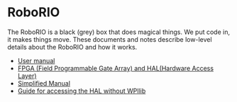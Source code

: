 # RoboRIO
The RoboRIO is a black (grey) box that does magical things. We put code in, it makes things move. These documents and notes describe low-level details about the RoboRIO and how it works.

 - [User manual](http://www.ni.com/pdf/manuals/374474a.pdf)
 - [FPGA (Field Programmable Gate Array) and HAL(Hardware Access Layer)](https://www.chiefdelphi.com/t/custom-roborio-hal-where-to-find-c-library-for-roborio-fpga/144944/9)
 - [Simplified Manual](https://mililanirobotics.gitbooks.io/frc-electrical-bible/content/roboRIO/index.html)
 - [Guide for accessing the HAL without WPIlib](http://download.ni.com/support/softlib//labview/labview_roborio/2015/C_Support_for_roboRIO_User_Guide.pdf)